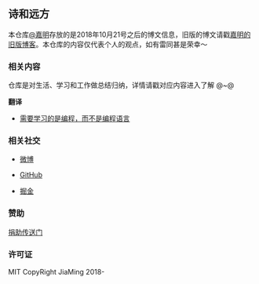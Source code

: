 ## 诗和远方

本仓库[@嘉明](http://reng99.cc/about/)存放的是2018年10月21号之后的博文信息，旧版的博文请戳[嘉明的旧版博客](https://github.com/reng99/reng99.github.io)。本仓库的内容仅代表个人的观点，如有雷同甚是荣幸～


### 相关内容

仓库是对生活、学习和工作做总结归纳，详情请戳对应内容进入了解 @~@

**翻译**

- [需要学习的是编程，而不是编程语言](https://github.com/reng99/blogs/issues/1)

### 相关社交

- [微博](https://weibo.com/reng99)

- [GitHub](https://github.com/reng99)

- [掘金](https://juejin.im/user/5a00493f5188252c224d6475)

### 赞助

[捐助传送门](./src/other/donate.md)

### 许可证

MIT CopyRight JiaMing 2018-
